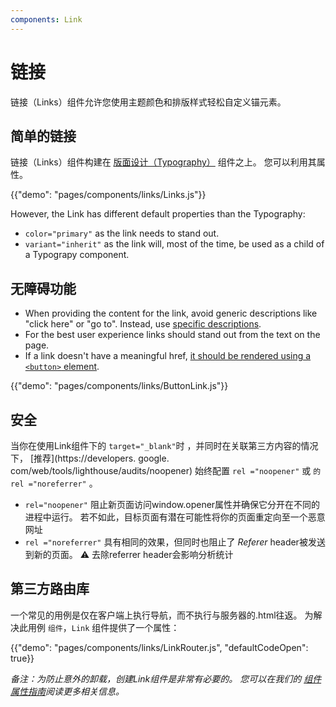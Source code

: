 ```yaml
---
components: Link
---
```


# 链接

<p class="description">链接（Links）组件允许您使用主题颜色和排版样式轻松自定义锚元素。</p>

## 简单的链接

链接（Links）组件构建在 [版面设计（Typography）](/api/typography/) 组件之上。 您可以利用其属性。

{{"demo": "pages/components/links/Links.js"}}

However, the Link has different default properties than the Typography:

- `color="primary"` as the link needs to stand out.
- `variant="inherit"` as the link will, most of the time, be used as a child of a Typograpy component.

## 无障碍功能

- When providing the content for the link, avoid generic descriptions like "click here" or "go to". Instead, use [specific descriptions](https://developers.google.com/web/tools/lighthouse/audits/descriptive-link-text).
- For the best user experience links should stand out from the text on the page.
- If a link doesn't have a meaningful href, [it should be rendered using a `<button>` element](https://github.com/evcohen/eslint-plugin-jsx-a11y/blob/master/docs/rules/anchor-is-valid.md).

{{"demo": "pages/components/links/ButtonLink.js"}}

## 安全

当你在使用Link组件下的 `target="_blank"`时 ，并同时在关联第三方内容的情况下， [推荐](https://developers. google. com/web/tools/lighthouse/audits/noopener) 始终配置 `rel ="noopener"` 或 `的rel ="noreferrer"` 。

- `rel="noopener"` 阻止新页面访问window.opener属性并确保它分开在不同的进程中运行。 若不如此，目标页面有潜在可能性将你的页面重定向至一个恶意网址
- `rel ="noreferrer"` 具有相同的效果，但同时也阻止了 *Referer* header被发送到新的页面。 ⚠️ 去除referrer header会影响分析统计

## 第三方路由库

一个常见的用例是仅在客户端上执行导航，而不执行与服务器的.html往返。 为解决此用例 `组件`，`Link` 组件提供了一个属性：

{{"demo": "pages/components/links/LinkRouter.js", "defaultCodeOpen": true}}

*备注：为防止意外的卸载，创建Link组件是非常有必要的。 您可以在我们的 [组件属性指南](/guides/composition/#component-property)阅读更多相关信息。*